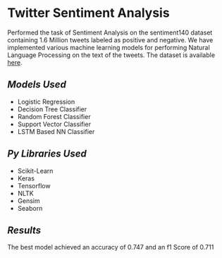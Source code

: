 # Twitter Sentiment Analysis
Performed the task of Sentiment Analysis on the sentiment140 dataset containing 1.6 Million tweets labeled as positive and negative. We have implemented various machine learning models for performing Natural Language Processing on the text of the tweets. The dataset is available [here](https://www.kaggle.com/kazanova/sentiment140).

## _Models Used_
- Logistic Regression
- Decision Tree Classifier
- Random Forest Classifier
- Support Vector Classifier
- LSTM Based NN Classifier

## _Py Libraries Used_
- Scikit-Learn
- Keras
- Tensorflow
- NLTK
- Gensim
- Seaborn

## _Results_
The best model achieved an accuracy of 0.747 and an f1 Score of 0.711
